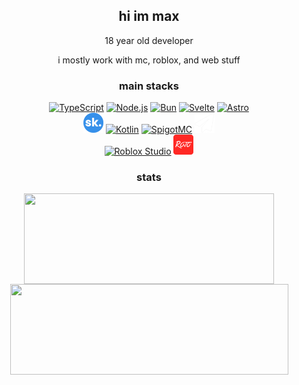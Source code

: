 <div align="center">

<h2>hi im max</h2>
<p>18 year old developer</p>
<p>i mostly work with mc, roblox, and web stuff</p>

<h3>main stacks</h3>
<a href="https://www.typescriptlang.org"><img height="32" width="32" alt="TypeScript" src="https://cdn.simpleicons.org/typescript" /></a>
<a href="https://nodejs.org/en"><img height="32" width="32" alt="Node.js" src="https://cdn.simpleicons.org/nodedotjs" /></a>
<a href="https://bun.sh"><img height="32" width="32" alt="Bun" src="https://cdn.simpleicons.org/bun/f9f1e1" /></a>
<a href="https://svelte.dev"><img height="32" width="32" alt="Svelte" src="https://cdn.simpleicons.org/svelte" /></a>
<a href="https://astro.build"><img height="32" width="32" alt="Astro" src="https://cdn.simpleicons.org/astro" /></a>
<br>
<a href="https://github.com/SkriptLang/Skript"><img height="32" width="32" alt="SkriptLang" src="./logo_skript.png"/></a>
<a href="https://www.kotlinlang.org"><img height="32" width="32" alt="Kotlin" src="https://cdn.simpleicons.org/kotlin" /></a>
<a href="https://www.spigotmc.org"><img height="32" width="32" alt="SpigotMC" src="https://cdn.simpleicons.org/spigotmc" /></a>
<a href="https://papermc.io/"><img height="32" width="32" alt="PaperMC" src="./logo_paper.png"/></a>
<br>
<a href="https://www.roblox.com"><img height="32" width="32" alt="Roblox Studio" src="https://cdn.simpleicons.org/robloxstudio" /></a>
<a href="https://rojo.space/"><img height="32" width="32" alt="Rojo" src="./logo_rojo.png"/></a>

<h3>stats</h3>
<img align="center" width="400" height="145" src="https://github-readme-stats.vercel.app/api?username=mpschorr" />
<img align="center" width="445" height="145" src="https://streak-stats.demolab.com/?user=mpschorr" />
<br>

</div>

